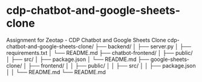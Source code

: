 # cdp-chatbot-and-google-sheets-clone
Assignment for Zeotap - CDP Chatbot and Google Sheets Clone
cdp-chatbot-and-google-sheets-clone/
├── backend/
│   ├── server.py
│   ├── requirements.txt
│   └── README.md
├── chatbot-frontend/
│   ├── public/
│   ├── src/
│   ├── package.json
│   └── README.md
├── google-sheets-clone/
│   ├── frontend/
│   │   ├── public/
│   │   ├── src/
│   │   ├── package.json
│   │   └── README.md
└── README.md
